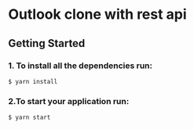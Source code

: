 # Outlook clone with rest api

## Getting Started

### 1. To install all the dependencies run:

```
$ yarn install
```
### 2.To start your application run:

```
$ yarn start
```
